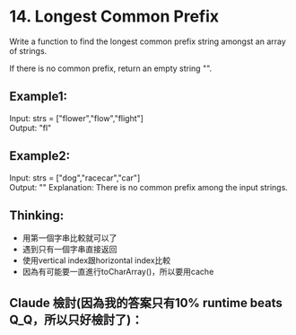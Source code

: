 # 14. Longest Common Prefix
Write a function to find the longest common prefix string amongst an array of strings.

If there is no common prefix, return an empty string "".

## Example1:
Input: strs = ["flower","flow","flight"] \
Output: "fl"

## Example2:
Input: strs = ["dog","racecar","car"] \
Output: ""
Explanation: There is no common prefix among the input strings.

## Thinking:
- 用第一個字串比較就可以了
- 遇到只有一個字串直接返回
- 使用vertical index跟horizontal index比較
- 因為有可能要一直進行toCharArray()，所以要用cache

## Claude 檢討(因為我的答案只有10% runtime beats Q_Q，所以只好檢討了)：
